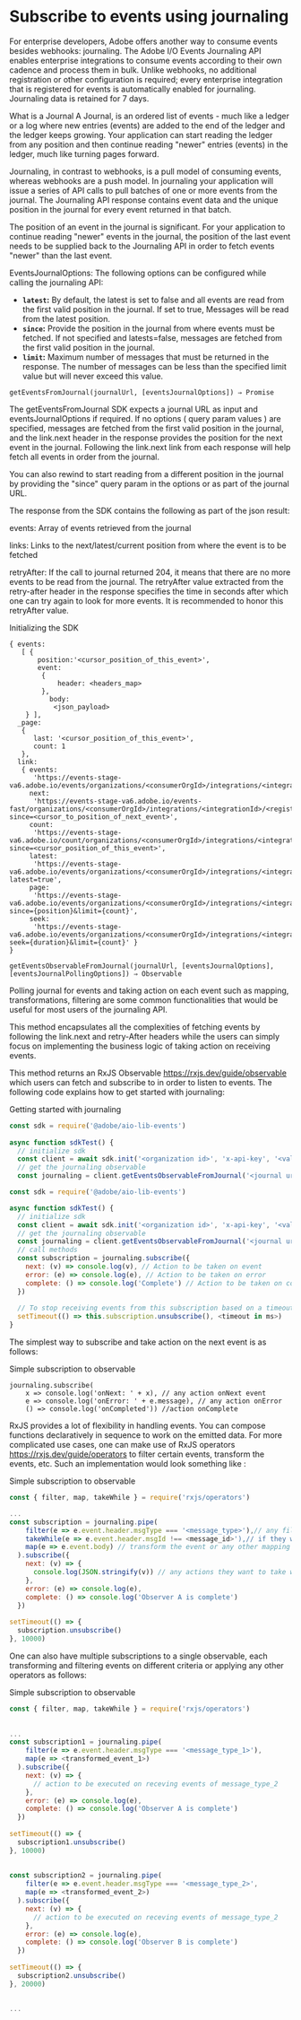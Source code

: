 # Subscribe to events using journaling

For enterprise developers, Adobe offers another way to consume events besides webhooks: journaling. The Adobe I/O Events Journaling API enables enterprise integrations to consume events according to their own cadence and process them in bulk. Unlike webhooks, no additional registration or other configuration is required; every enterprise integration that is registered for events is automatically enabled for journaling. Journaling data is retained for 7 days.

What is a Journal
A Journal, is an ordered list of events - much like a ledger or a log where new entries (events) are added to the end of the ledger and the ledger keeps growing. Your application can start reading the ledger from any position and then continue reading "newer" entries (events) in the ledger, much like turning pages forward.

Journaling, in contrast to webhooks, is a pull model of consuming events, whereas webhooks are a push model. In journaling your application will issue a series of API calls to pull batches of one or more events from the journal. The Journaling API response contains event data and the unique position in the journal for every event returned in that batch.

The position of an event in the journal is significant. For your application to continue reading "newer" events in the journal, the position of the last event needs to be supplied back to the Journaling API in order to fetch events "newer" than the last event.

EventsJournalOptions: 
The following options can be configured while calling the journaling API:

* **`latest`:** By default, the latest is set to false and all events are read from the first valid position in the journal. If set to true, Messages will be read from the latest position. 
* **`since`:** Provide the position in the journal from where events must be fetched. If not specified and latests=false, messages are fetched from the first valid position in the journal.
* **`limit`:** Maximum number of messages that must be returned in the response. The number of messages can be less than the specified limit value but will never exceed this value.



`getEventsFromJournal(journalUrl, [eventsJournalOptions]) ⇒ Promise`

The getEventsFromJournal SDK expects a journal URL as input and eventsJournalOptions if required. If no options ( query param values ) are specified, messages are fetched from the first valid position in the journal, and the link.next header in the response provides the position for the next event in the journal. Following the link.next link from each response will help fetch all events in order from the journal. 

You can also rewind to start reading from a different position in the journal by providing the "since" query param in the options or as part of the journal URL. 

The response from the SDK contains the following as part of the json result:

events: Array of events retrieved from the journal

links: Links to the next/latest/current position from where the event is to be fetched

retryAfter: If the call to journal returned 204, it means that there are no more events to be read from the journal. The retryAfter value extracted from the retry-after header in the response specifies the time in seconds after which one can try again to look for more events. It is recommended to honor this retryAfter value. 

Initializing the SDK

```
{ events:
   [ {
       position:'<cursor_position_of_this_event>',
       event:
        {
            header: <headers_map>
        },
          body:
           <json_payload>
    } ],
  _page:
   {
      last: '<cursor_position_of_this_event>',
      count: 1
   },
  link:
   { events:
      'https://events-stage-va6.adobe.io/events/organizations/<consumerOrgId>/integrations/<integrationId>/<registrationId>',
     next:
      'https://events-stage-va6.adobe.io/events-fast/organizations/<consumerOrgId>/integrations/<integrationId>/<registrationId>?since=<cursor_to_position_of_next_event>',
     count:
      'https://events-stage-va6.adobe.io/count/organizations/<consumerOrgId>/integrations/<integrationId>/<registrationId>?since=<cursor_position_of_this_event>',
     latest:
      'https://events-stage-va6.adobe.io/events/organizations/<consumerOrgId>/integrations/<integrationId>/<registrationId>?latest=true',
     page:
      'https://events-stage-va6.adobe.io/events/organizations/<consumerOrgId>/integrations/<integrationId>/<registrationId>?since={position}&limit={count}',
     seek:
      'https://events-stage-va6.adobe.io/events/organizations/<consumerOrgId>/integrations/<integrationId>/<registrationId>?seek={duration}&limit={count}' }
}
```

`getEventsObservableFromJournal(journalUrl, [eventsJournalOptions], [eventsJournalPollingOptions]) ⇒ Observable`

Polling journal for events and taking action on each event such as mapping, transformations, filtering are some common functionalities that would be useful for most users of the journaling API. 

This method encapsulates all the complexities of fetching events by following the link.next and retry-After headers while the users can simply focus on implementing the business logic of taking action on receiving events. 

This method returns an RxJS Observable https://rxjs.dev/guide/observable which users can fetch and subscribe to in order to listen to events. The following code explains how to get started with journaling: 

Getting started with journaling

```javascript
const sdk = require('@adobe/aio-lib-events')
 
async function sdkTest() {
  // initialize sdk
  const client = await sdk.init('<organization id>', 'x-api-key', '<valid auth token>', '<http options>')
  // get the journaling observable
  const journaling = client.getEventsObservableFromJournal('<journal url>', '<journaling options>')
```


```javascript
const sdk = require('@adobe/aio-lib-events')

async function sdkTest() {
  // initialize sdk
  const client = await sdk.init('<organization id>', 'x-api-key', '<valid auth token>', '<http options>')
  // get the journaling observable
  const journaling = client.getEventsObservableFromJournal('<journal url>', '<journaling options>')
  // call methods
  const subscription = journaling.subscribe({
    next: (v) => console.log(v), // Action to be taken on event
    error: (e) => console.log(e), // Action to be taken on error
    complete: () => console.log('Complete') // Action to be taken on complete
  })
  
  // To stop receiving events from this subscription based on a timeout
  setTimeout(() => this.subscription.unsubscribe(), <timeout in ms>)
}
```


The simplest way to subscribe and take action on the next event is as follows: 

Simple subscription to observable
```
journaling.subscribe(
    x => console.log('onNext: ' + x), // any action onNext event
    e => console.log('onError: ' + e.message), // any action onError
    () => console.log('onCompleted')) //action onComplete
```

RxJS provides a lot of flexibility in handling events. You can compose functions declaratively in sequence to work on the emitted data. For more complicated use cases, one can make use of RxJS operators https://rxjs.dev/guide/operators to filter certain events, transform the events, etc. Such an implementation would look something like :

Simple subscription to observable

```javascript
const { filter, map, takeWhile } = require('rxjs/operators')

...
const subscription = journaling.pipe(
    filter(e => e.event.header.msgType === '<message_type>'),// any filtering predicate that returns a boolean
    takeWhile(e => e.event.header.msgId !== <message_id>'),// if they wish to read messages from start till a particular position or any other condition
    map(e => e.event.body) // transform the event or any other mapping
  ).subscribe({
    next: (v) => {
      console.log(JSON.stringify(v)) // any actions they want to take with event can be implemented here
    },
    error: (e) => console.log(e),
    complete: () => console.log('Observer A is complete')
  })
  
setTimeout(() => {
  subscription.unsubscribe()
}, 10000)
```

One can also have multiple subscriptions to a single observable, each transforming and filtering events on different criteria or applying any other operators as follows:

Simple subscription to observable

```javascript
const { filter, map, takeWhile } = require('rxjs/operators')
 
 
...
const subscription1 = journaling.pipe(
    filter(e => e.event.header.msgType === '<message_type_1>'),
    map(e => <transformed_event_1>)
  ).subscribe({
    next: (v) => {
      // action to be executed on receving events of message_type_2
    },
    error: (e) => console.log(e),
    complete: () => console.log('Observer A is complete')
  })
  
setTimeout(() => {
  subscription1.unsubscribe()
}, 10000)
 
 
const subscription2 = journaling.pipe(
    filter(e => e.event.header.msgType === '<message_type_2>',
    map(e => <transformed_event_2>)
  ).subscribe({
    next: (v) => {
      // action to be executed on receving events of message_type_2
    },
    error: (e) => console.log(e),
    complete: () => console.log('Observer B is complete')
  })
  
setTimeout(() => {
  subscription2.unsubscribe()
}, 20000)
 
 
...
```